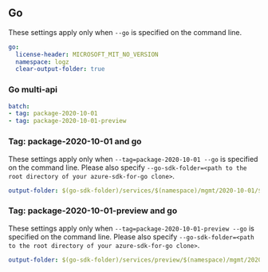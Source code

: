 ## Go

These settings apply only when `--go` is specified on the command line.

```yaml $(go)
go:
  license-header: MICROSOFT_MIT_NO_VERSION
  namespace: logz
  clear-output-folder: true
```

### Go multi-api

``` yaml $(go) && $(multiapi)
batch:
- tag: package-2020-10-01
- tag: package-2020-10-01-preview
```

### Tag: package-2020-10-01 and go

These settings apply only when `--tag=package-2020-10-01 --go` is specified on the command line.
Please also specify `--go-sdk-folder=<path to the root directory of your azure-sdk-for-go clone>`.

```yaml $(tag) == 'package-2020-10-01' && $(go)
output-folder: $(go-sdk-folder)/services/$(namespace)/mgmt/2020-10-01/$(namespace)
```

### Tag: package-2020-10-01-preview and go

These settings apply only when `--tag=package-2020-10-01-preview --go` is specified on the command line.
Please also specify `--go-sdk-folder=<path to the root directory of your azure-sdk-for-go clone>`.

```yaml $(tag) == 'package-2020-10-01-preview' && $(go)
output-folder: $(go-sdk-folder)/services/preview/$(namespace)/mgmt/2020-10-01-preview/$(namespace)
```